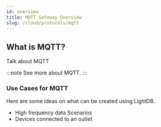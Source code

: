 ```yaml
---
id: overview
title: MQTT Gateway Overview
slug: /cloud/protocols/mqtt
---
```


## What is MQTT?

Talk about MQTT

:::note
See more about MQTT.
:::

### Use Cases for MQTT

Here are some ideas on what can be created using LightDB.

- High frequency data Scenarios
- Devices connected to an outlet
